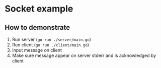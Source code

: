 # Socket example

## How to demonstrate
1. Run server (`go run ./server/main.go`)
2. Run client (`go run ./client/main.go`)
3. Input message on client
4. Make sure message appear on server stderr and is acknowledged by client

